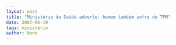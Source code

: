```yaml
---
layout: post
title: "Ministério da Saúde adverte: homem também sofre de TPM"
date: 2007-06-19
tags: ministério
author: None
---
```

 